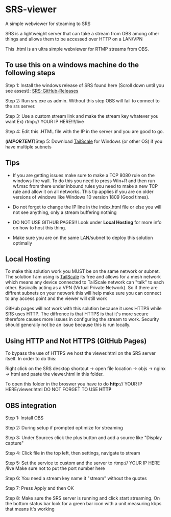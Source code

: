 # SRS-viewer
A simple webviewer for steaming to SRS 

SRS is a lightweight server that can take a stream from OBS among other things and allows them to be accessed over HTTP on a LAN/VPN

This .html is an ultra simple webviewer for RTMP streams from OBS.

## To use this on a windows machine do the following steps

Step 1: Install the windows release of SRS found here (Scroll down until you see assest): [SRS-GitHub-Releases](https://github.com/ossrs/srs/releases/tag/v5.0-r3) 

Step 2: Run srs.exe as admin. Without this step OBS will fail to connect to the srs server.

Step 3: Use a custom stream link and make the stream key whatever you want 
  Ex) rtmp:// YOUR IP HERE!!!/live

Step 4: Edit this .HTML file with the IP in the server and you are good to go.

(**_IMPORTENT_**)Step 5: Download [TailScale](https://tailscale.com/download/windows) for Windows (or other OS) if you have multiple subnets

## Tips

- If you are getting issues make sure to make a TCP 8080 rule on the windows fire wall. To do this you need to press Win+R and then run wf.msc from there under inbound rules you need to make a new TCP rule and allow it on all networks. This tip applies if you are on older versions of windows like Windows 10 version 1809 (Good times).

- Do not forget to change the IP line in the index.html file or else you will not see anything, only a stream buffering nothing

- DO NOT USE GITHUB PAGES!! Look under **Local Hosting** for more info on how to host this thing.

- Make sure you are on the same LAN/subnet to deploy this solution optimally



## Local Hosting

To make this solution work you MUST be on the same network or subnet. The solution I am using is [TailScale](https://tailscale.com/) its free and allows for a mesh network which means any device connected to TailScale network can "talk" to each other. Basically acting as a VPN (Virtual Private Network). So if there are diffrent subnets on your network this will help make sure you can connect to any access point and the viewer will still work

GitHub pages will not work with this solution because it uses HTTPS while SRS uses HTTP. The diffrence is that HTTPS is that it's more secure therefore causes more issues in configuring the stream to work. Security should generally not be an issue because this is run locally.

## Using HTTP and Not HTTPS (GitHub Pages)

To bypass the use of HTTPS we host the viewer.html on the SRS server itself. In order to do this:

Right click on the SRS desktop shortcut -> open file location -> objs -> nginx -> html and paste the viewer.html in this folder. 

To open this folder in the broswer you have to do **http**:// YOUR IP HERE/viewer.html DO NOT FORGET TO USE **HTTP**

## OBS integration

Step 1: Install [OBS](https://obsproject.com/)

Step 2: During setup if prompted optimize for streaming

Step 3: Under Sources click the plus button and add a source like "Display capture"

Step 4: Click file in the top left, then settings, navigate to stream

Step 5: Set the service to custom and the server to rtmp:// YOUR IP HERE /live Make sure not to put the port number here

Step 6: You need a stream key name it "stream" without the quotes

Step 7: Press Apply and then OK

Step 8: Make sure the SRS server is running and click start streaming. On the bottom status bar look for a green bar icon with a unit measuring kbps that means it's working
